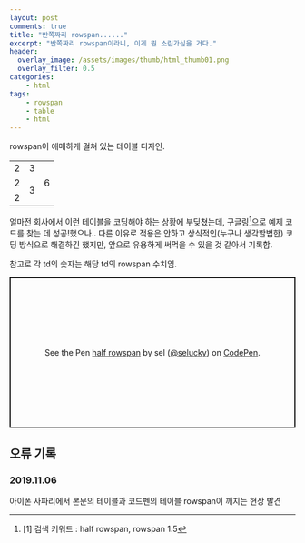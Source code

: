 ```yaml
---
layout: post
comments: true
title: "반쪽짜리 rowspan......"
excerpt: "반쪽짜리 rowspan이라니, 이게 뭔 소린가싶을 거다."
header:
  overlay_image: /assets/images/thumb/html_thumb01.png
  overlay_filter: 0.5
categories:
    - html
tags:
    - rowspan
    - table
    - html
---
```

rowspan이 애매하게 걸쳐 있는 테이블 디자인.

<table>
    <tbody>
        <tr>
            <td rowspan="2">2</td>
            <td rowspan="3">3</td>
        </tr>
        <tr>
            <td rowspan="6">6</td>
        </tr>
        <tr>
            <td rowspan="2">2</td>
        </tr>
        <tr>
            <td rowspan="3">3</td>
        </tr>
        <tr>
            <td rowspan="2">2</td>
        </tr>
    </tbody>
</table>

얼마전 회사에서 이런 테이블을 코딩해야 하는 상황에 부딪쳤는데, 구글링[^1]으로 예제 코드를 찾는 데 성공!했으나.. 다른 이유로 적용은 안하고 상식적인(누구나 생각할법한) 코딩 방식으로 해결하긴 했지만, 앞으로 유용하게 써먹을 수 있을 것 같아서 기록함.

참고로 각 td의 숫자는 해당 td의 rowspan 수치임.

<p class="codepen" data-height="265" data-theme-id="default" data-default-tab="html,result" data-user="selucky" data-slug-hash="pooLGve" style="height: 265px; box-sizing: border-box; display: flex; align-items: center; justify-content: center; border: 2px solid; margin: 1em 0; padding: 1em;" data-pen-title="half rowspan">
  <span>See the Pen <a href="https://codepen.io/selucky/pen/pooLGve">
  half rowspan</a> by sel (<a href="https://codepen.io/selucky">@selucky</a>)
  on <a href="https://codepen.io">CodePen</a>.</span>
</p>
<script async src="https://static.codepen.io/assets/embed/ei.js"></script>

## 오류 기록

### 2019.11.06
아이폰 사파리에서 본문의 테이블과 코드펜의 테이블 rowspan이 깨지는 현상 발견

[^1]: [1] 검색 키워드 : half rowspan, rowspan 1.5